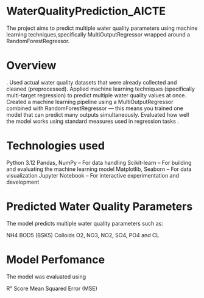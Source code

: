 # WaterQualityPrediction_AICTE
 The project aims to predict multiple water quality parameters using machine learning techniques,specifically MultiOutputRegressor wrapped around a RandomForestRegressor.

# Overview
. Used actual water quality datasets that were already collected and cleaned (preprocessed).
Applied machine learning techniques (specifically multi-target regression) to predict multiple water quality values at once.
Created a machine learning pipeline using a MultiOutputRegressor combined with RandomForestRegressor — this means you trained one model that can predict many outputs simultaneously.
Evaluated how well the model works using standard measures used in regression tasks .

# Technologies used 
Python 3.12
Pandas, NumPy – For data handling
Scikit-learn – For building and evaluating the machine learning model
Matplotlib, Seaborn – For data visualization
Jupyter Notebook – For interactive experimentation and development

# Predicted Water Quality Parameters
The model predicts multiple water quality parameters such as:

NH4
BOD5 (BSK5)
Colloids
O2, NO3, NO2, SO4, PO4 and
CL

# Model Perfomance
 The model was evaluated using 
 
 R² Score
Mean Squared Error (MSE)
